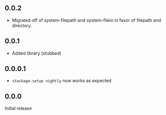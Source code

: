 ## 0.0.2

* Migrated off of system-filepath and system-fileio
  in favor of filepath and directory.

## 0.0.1

* Added library (stubbed)

## 0.0.0.1

* `stackage-setup nightly` now works as expected

## 0.0.0

Initial release
